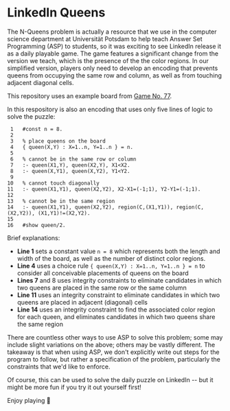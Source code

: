 # LinkedIn Queens

The N-Queens problem is actually a resource that we use in the computer science department at Universität Potsdam to help teach Answer Set Programming (ASP) to students, so it was exciting to see LinkedIn release it as a daily playable game.
The game features a significant change from the version we teach, which is the presence of the the color regions.
In our simplified version, players only need to develop an encoding that prevents queens from occupying the same row and column, as well as from touching adjacent diagonal cells.

This repository uses an example board from [Game No. 77](https://www.linkedin.com/posts/queens-game_queens-no-77-activity-7218872088877510656-Jxvf/).

In this respository is also an encoding that uses only five lines of logic to solve the puzzle:
```
 1   #const n = 8.
 2   
 3   % place queens on the board
 4   { queen(X,Y) : X=1..n, Y=1..n } = n.
 5  
 6   % cannot be in the same row or column
 7   :- queen(X1,Y), queen(X2,Y), X1<X2.
 8   :- queen(X,Y1), queen(X,Y2), Y1<Y2.
 9 
10   % cannot touch diagonally 
11   :- queen(X1,Y1), queen(X2,Y2), X2-X1=(-1;1), Y2-Y1=(-1;1).
12 
13   % cannot be in the same region
14   :- queen(X1,Y1), queen(X2,Y2), region(C,(X1,Y1)), region(C,(X2,Y2)), (X1,Y1)!=(X2,Y2).
15 
16   #show queen/2.
```

Brief explanations:
* **Line 1** sets a constant value `n = 8` which represents both the length and width of the board, as well as the number of distinct color regions.
* **Line 4** uses a choice rule `{ queen(X,Y) : X=1..n, Y=1..n } = n` to consider all conceivable placements of queens on the board
* **Lines 7** and 8 uses integrity constraints to eliminate candidates in which two queens are placed in the same row or the same column
* **Line 11** uses an integrity constraint to eliminate candidates in which two queens are placed in adjacent (diagonal) cells
* **Line 14** uses an integrity constraint to find the associated color region for each queen, and eliminates candidates in which two queens share the same region

There are countless other ways to use ASP to solve this problem; some may include slight variations on the above; others may be vastly different.
The takeaway is that when using ASP, we don't explicitly write out steps for the program to follow, but rather a specification of the problem, particularly the constraints that we'd like to enforce.

Of course, this can be used to solve the daily puzzle on LinkedIn -- but it might be more fun if you try it out yourself first!

Enjoy playing 👑
